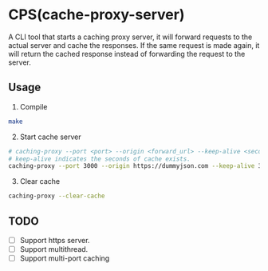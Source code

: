 # CPS(cache-proxy-server)

A CLI tool that starts a caching proxy server, it will forward requests to the actual server and 
cache the responses. If the same request is made again, it will return the cached response instead of 
forwarding the request to the server.

## Usage

1. Compile

```bash
make
```

2. Start cache server

```bash
# caching-proxy --port <port> --origin <forward_url> --keep-alive <seconds>
# keep-alive indicates the seconds of cache exists.
caching-proxy --port 3000 --origin https://dummyjson.com --keep-alive 300
```

3. Clear cache

```bash
caching-proxy --clear-cache
```

## TODO

- [ ] Support https server.
- [ ] Support multithread.
- [ ] Support multi-port caching
